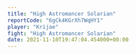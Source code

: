 ```yaml
---
title: "High Astromancer Solarian"
reportCode: "6gCk4KGrXh7WqHY1"
player: "Krijae"
fight: "High Astromancer Solarian"
date: 2021-11-10T19:47:04.454000+00:00
---
```

